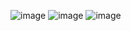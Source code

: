 ![image](https://github.com/user-attachments/assets/1c2ff68a-36a5-4e31-8c3d-b1581e8df08c)
![image](https://github.com/user-attachments/assets/e5eadc63-96ff-471f-be8f-598a9fc3860d)
![image](https://github.com/user-attachments/assets/64c99e56-a44e-4f4b-aa51-2e3d8af1fc0b)
